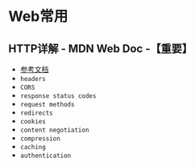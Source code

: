 # Web常用

## HTTP详解 - MDN Web Doc -【重要】

* [参考文档](https://developer.mozilla.org/zh-CN/docs/Web/HTTP)
* `headers`
* `CORS`
* `response status codes`
* `request methods`
* `redirects`
* `cookies`
* `content negotiation`
* `compression`
* `caching`
* `authentication`
